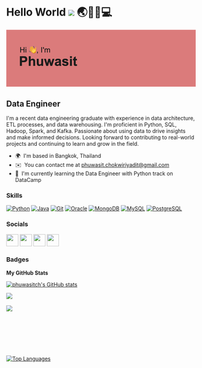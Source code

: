 

<!--
**phuwasitch/phuwasitch** is a ✨ _special_ ✨ repository because its `README.md` (this file) appears on your GitHub profile.

Here are some ideas to get you started:

- 🔭 I’m currently working on ...
- 🌱 I’m currently learning ...
- 👯 I’m looking to collaborate on ...
- 🤔 I’m looking for help with ...
- 💬 Ask me about ...
- 📫 How to reach me: ...
- 😄 Pronouns: ...
- ⚡ Fun fact: ...
-->


# Hello World  ![](https://user-images.githubusercontent.com/18350557/176309783-0785949b-9127-417c-8b55-ab5a4333674e.gif) 🌏👨‍💻💻

![Banner](header.png)

Data Engineer
-------------

I'm a recent data engineering graduate with experience in data architecture, ETL processes, and data warehousing. I'm proficient in Python, SQL, Hadoop, Spark, and Kafka. Passionate about using data to drive insights and make informed decisions. Looking forward to contributing to real-world projects and continuing to learn and grow in the field.


* 🌍  I'm based in Bangkok, Thailand
* ✉️  You can contact me at [phuwasit.chokwiriyadit@gmail.com](mailto:phuwasit.chokwiriyadit@gmail.com)
* 🧠  I'm currently learning the Data Engineer with Python track on DataCamp

### Skills


<p align="left">
<a href="https://www.python.org/" target="_blank" rel="noreferrer"><img src="https://raw.githubusercontent.com/danielcranney/readme-generator/main/public/icons/skills/python-colored.svg" width="36" height="36" alt="Python" /></a>
<a href="https://www.oracle.com/java/" target="_blank" rel="noreferrer"><img src="https://raw.githubusercontent.com/danielcranney/readme-generator/main/public/icons/skills/java-colored.svg" width="36" height="36" alt="Java" /></a>
<a href="https://git-scm.com/" target="_blank" rel="noreferrer"><img src="https://raw.githubusercontent.com/danielcranney/readme-generator/main/public/icons/skills/git-colored.svg" width="36" height="36" alt="Git" /></a>
<a href="https://www.oracle.com/uk/index.html" target="_blank" rel="noreferrer"><img src="https://raw.githubusercontent.com/danielcranney/readme-generator/main/public/icons/skills/oracle-colored.svg" width="36" height="36" alt="Oracle" /></a>
<a href="https://www.mongodb.com/" target="_blank" rel="noreferrer"><img src="https://raw.githubusercontent.com/danielcranney/readme-generator/main/public/icons/skills/mongodb-colored.svg" width="36" height="36" alt="MongoDB" /></a>
<a href="https://www.mysql.com/" target="_blank" rel="noreferrer"><img src="https://raw.githubusercontent.com/danielcranney/readme-generator/main/public/icons/skills/mysql-colored.svg" width="36" height="36" alt="MySQL" /></a>
<a href="https://www.postgresql.org/" target="_blank" rel="noreferrer"><img src="https://raw.githubusercontent.com/danielcranney/readme-generator/main/public/icons/skills/postgresql-colored.svg" width="36" height="36" alt="PostgreSQL" /></a>
</p>


### Socials

<p align="left"> <a href="https://www.github.com/phuwasitch" target="_blank" rel="noreferrer"><img src="https://raw.githubusercontent.com/danielcranney/readme-generator/main/public/icons/socials/github.svg" width="32" height="32" /></a> <a href="http://www.instagram.com/inkkphwst" target="_blank" rel="noreferrer"><img src="https://raw.githubusercontent.com/danielcranney/readme-generator/main/public/icons/socials/instagram.svg" width="32" height="32" /></a> <a href="https://www.linkedin.com/in/phuwasit-chokwiriyadit" target="_blank" rel="noreferrer"><img src="https://raw.githubusercontent.com/danielcranney/readme-generator/main/public/icons/socials/linkedin.svg" width="32" height="32" /></a> <a href="http://www.medium.com/@phuwasitinkk" target="_blank" rel="noreferrer"><img src="https://raw.githubusercontent.com/danielcranney/readme-generator/main/public/icons/socials/medium.svg" width="32" height="32" /></a></p>

### Badges

<b>My GitHub Stats</b>

<a href="http://www.github.com/phuwasitch"><img src="https://github-readme-stats.vercel.app/api?username=phuwasitch&show_icons=true&hide=&count_private=true&title_color=84cc16&text_color=22c55e&icon_color=22c55e&bg_color=000000&hide_border=true&show_icons=true" alt="phuwasitch's GitHub stats" /></a>

<a href="http://www.github.com/phuwasitch"><img src="https://github-readme-streak-stats.herokuapp.com/?user=phuwasitch&stroke=22c55e&background=000000&ring=84cc16&fire=84cc16&currStreakNum=22c55e&currStreakLabel=84cc16&sideNums=22c55e&sideLabels=22c55e&dates=22c55e&hide_border=true" /></a>

<div width="100%" align="center"><a href="https://github.com/phuwasitch/real-time-stock-market-data-streaming-using-kafka-project" align="left"><img align="left" width="45%" src="https://github-readme-stats.vercel.app/api/pin/?username=phuwasitch&repo=real-time-stock-market-data-streaming-using-kafka-project&title_color=0891b2&text_color=ffffff&icon_color=0891b2&bg_color=1c1917&hide_border=true&locale=en" /></a></div><br /><br /><br /><br /><br /><br /><br />

<a href="https://github.com/phuwasitch" align="left"><img src="https://github-readme-stats.vercel.app/api/top-langs/?username=phuwasitch&langs_count=10&title_color=84cc16&text_color=22c55e&icon_color=22c55e&bg_color=000000&hide_border=true&locale=en&custom_title=Top%20%Languages" alt="Top Languages" /></a>
